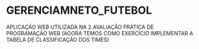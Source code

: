 # GERENCIAMNETO_FUTEBOL
APLICAÇÃO WEB UTILIZADA NA 2 AVALIAÇÃO PRÁTICA DE PROGRAMAÇÃO WEB (AGORA TEMOS COMO EXERCÍCIO IMPLEMENTAR A TABELA DE CLASSIFICAÇÃO DOS TIMES)
